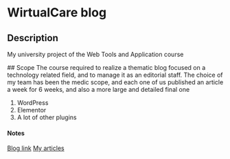 # WirtualCare blog

## Description
My university project of the Web Tools and Application course

## Scope
The course required to realize a thematic blog focused on a technology related field, and to manage it as an editorial staff. The choice of my team has been the medic scope, and each one of us published an article a week for 6 weeks, and also a more large and detailed final one

1. WordPress
2. Elementor
3. A lot of other plugins

#### Notes
[Blog link](https://wirtualcare.altervista.org/?doing_wp_cron=1656854321.7694571018218994140625)
[My articles](https://wirtualcare.altervista.org/author/umberto-pasinetti)
